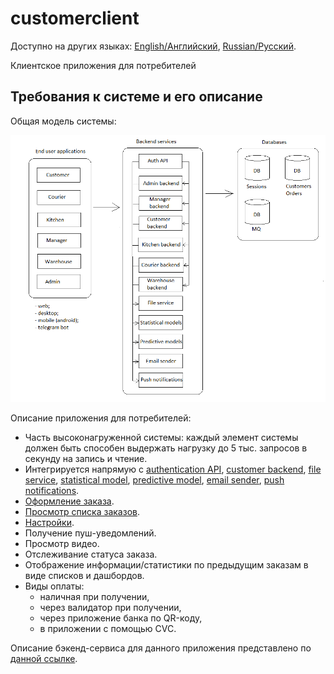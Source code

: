 # customerclient

Доступно на других языках: [English/Английский](customerclient.md), [Russian/Русский](customerclient.ru.md). 

Клиентское приложения для потребителей 

## Требования к системе и его описание 

Общая модель системы: 

![system_overall](../img/system_overall.png)

Описание приложения для потребителей: 
- Часть высоконагруженной системы: каждый элемент системы должен быть способен выдержать нагрузку до 5 тыс. запросов в секунду на запись и чтение.
- Интегрируется напрямую с [authentication API](../backend/authapi.ru.md), [customer backend](../backend/customerbackend.ru.md), [file service](../backend/fileservice.ru.md), [statistical model](../backend/statisticalmodel.ru.md), [predictive model](../backend/predictivemodel.ru.md), [email sender](../backend/emailsender.ru.md), [push notifications](../backend/pushnotifications.ru.md).
- [Оформление заказа](processes/customer.makeorder.ru.md).
- [Просмотр списка заказов](processes/customer.orders.ru.md).
- [Настройки](processes/customer.settings.ru.md).
- Получение пуш-уведомлений.
- Просмотр видео.
- Отслеживание статуса заказа.
- Отображение информации/статистики по предыдущим заказам в виде списков и дашбордов.
- Виды оплаты:
    - наличная при получении, 
    - через валидатор при получении, 
    - через приложение банка по QR-коду,
    - в приложении с помощью CVC.

Описание бэкенд-сервиса для данного приложения представлено по [данной ссылке](../backend/customerbackend.ru.md).

